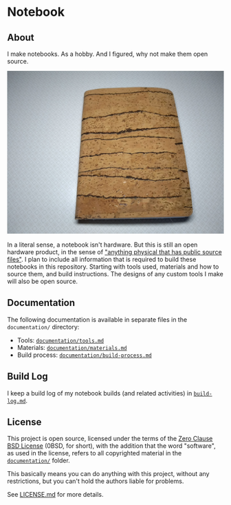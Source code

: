 # Notebook

## About

I make notebooks. As a hobby. And I figured, why not make them open source.

![A notebook, closed, bound in cork leather.](notebook.jpg)

In a literal sense, a notebook isn't hardware. But this is still an open hardware product, in the sense of ["anything physical that has public source files"][OSHWA FAQ]. I plan to include all information that is required to build these notebooks in this repository. Starting with tools used, materials and how to source them, and build instructions. The designs of any custom tools I make will also be open source.

[OSHWA FAQ]: https://www.oshwa.org/faq/


## Documentation

The following documentation is available in separate files in the `documentation/` directory:

- Tools: [`documentation/tools.md`](documentation/tools.md)
- Materials: [`documentation/materials.md`](documentation/materials.md)
- Build process: [`documentation/build-process.md`](documentation/build-process.md)


## Build Log

I keep a build log of my notebook builds (and related activities) in [`build-log.md`](build-log.md).


## License

This project is open source, licensed under the terms of the [Zero Clause BSD License] (0BSD, for short), with the addition that the word "software", as used in the license, refers to all copyrighted material in the [`documentation/`](documentation) folder.

This basically means you can do anything with this project, without any restrictions, but you can't hold the authors liable for problems.

See [LICENSE.md] for more details.

[Zero Clause BSD License]: https://opensource.org/licenses/0BSD
[LICENSE.md]: https://github.com/hannobraun/fornjot/blob/main/LICENSE.md
